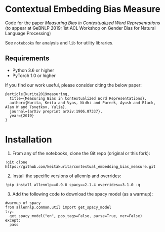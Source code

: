 # Contextual Embedding Bias Measure
Code for the paper *Measuring Bias in Contextualized Word Representations* (to appear at GeBNLP 2019: 1st ACL Workshop on Gender Bias for Natural Language Processing)

See `notebooks` for analysis and `lib` for utility libraries.

## Requirements
- Python 3.6 or higher
- PyTorch 1.0 or higher

If you find our work useful, please consider citing the below paper:
```
@article{kurita2019measuring,
  title={Measuring Bias in Contextualized Word Representations},     
  author={Kurita, Keita and Vyas, Nidhi and Pareek, Ayush and Black, Alan W and Tsvetkov, Yulia},  
  journal={arXiv preprint arXiv:1906.07337},  
  year={2019}  
}
```
# Installation
1. From any of the notebooks, clone the Git repo (original or this fork):

`!git clone https://github.com/keitakurita/contextual_embedding_bias_measure.git`

2. Install the specific versions of allennlp and overrides:

`!pip install allennlp==0.9.0 spacy==2.1.4 overrides==3.1.0 -q`

3. Add the following code to download the spacy model (as a warmup):

```
#warmup of spacy
from allennlp.common.util import get_spacy_model
try:
  get_spacy_model("en", pos_tags=False, parse=True, ner=False)
except:
  pass
```
